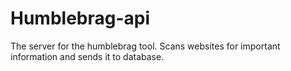 # Humblebrag-api

The server for the humblebrag tool. Scans websites for important information and sends it to database.
